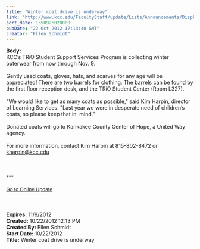 ```yaml
---
title: "Winter coat drive is underway"
link: "http://www.kcc.edu/FacultyStaff/update/Lists/Announcements/DispForm.aspx?ID=860"
sort_date: 1350926020000
pubDate: "22 Oct 2012 17:13:40 GMT"
creator: "Ellen Schmidt"
---
```


<div><b>Body:</b> <div class="ExternalClassB3E14E036FF9415698AE128CB7847C06"><div>KCC’s TRiO Student Support Services Program is collecting winter outerwear from now through Nov. 9.</div>
<div><br />Gently used coats, gloves, hats, and scarves for any age will be appreciated! There are two barrels for clothing. The barrels can be found by the first floor reception desk, and the TRiO Student Center (Room L327).</div>
<div> </div>
<div>&quot;We would like to get as many coats as possible,&quot; said Kim Harpin, director of Learning Services. &quot;Last year we were in desperate need of children’s coats, so please keep that in  mind.&quot;</div>
<div><br />Donated coats will go to Kankakee County Center of Hope, a United Way agency.<br /><br />For more information, contact Kim Harpin at 815-802-8472 or <a href="mailto:kharpin@kcc.edu">kharpin@kcc.edu</a></div>
<div> <br /></div>
<div>
<div> </div>
<div> </div>
<div>
<div><font size="2">***</font></div>
<div><font size="2"></font> </div>
<div><font size="2"><a href="/FacultyStaff/update/Pages/dailyupdate.aspx">Go to Online Update</a></font><font size="2"></font></div>
<div><font size="2"></font> </div></div></div>
<div> </div>
<div> </div></div></div>
<div><b>Expires:</b> 11/9/2012</div>
<div><b>Created:</b> 10/22/2012 12:13 PM</div>
<div><b>Created By:</b> Ellen Schmidt</div>
<div><b>Start Date:</b> 10/22/2012</div>
<div><b>Title:</b> Winter coat drive is underway</div>
